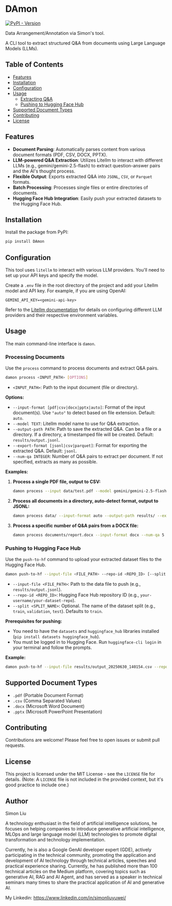 # DAmon

[![PyPI - Version](https://img.shields.io/pypi/v/DAmon/0.1.0)](https://pypi.org/project/DAmon/0.1.0/)

Data Arrangement/Annotation via Simon's tool.

A CLI tool to extract structured Q&A from documents using Large Language Models (LLMs). 

## Table of Contents

- [Features](#features)
- [Installation](#installation)
- [Configuration](#configuration)
- [Usage](#usage)
  - [Extracting Q&A](#extracting-qa)
  - [Pushing to Hugging Face Hub](#pushing-to-hugging-face-hub)
- [Supported Document Types](#supported-document-types)
- [Contributing](#contributing)
- [License](#license)

## Features

- **Document Parsing**: Automatically parses content from various document formats (PDF, CSV, DOCX, PPTX).
- **LLM-powered Q&A Extraction**: Utilizes Litellm to interact with different LLMs (e.g., gemini/gemini-2.5-flash) to extract question-answer pairs and the AI's thought process.
- **Flexible Output**: Exports extracted Q&A into `JSONL`, `CSV`, or `Parquet` formats.
- **Batch Processing**: Processes single files or entire directories of documents.
- **Hugging Face Hub Integration**: Easily push your extracted datasets to the Hugging Face Hub.

## Installation

Install the package from PyPI:

```bash
pip install DAmon
```

## Configuration

This tool uses `litellm` to interact with various LLM providers. You'll need to set up your API keys and specify the model.

Create a `.env` file in the root directory of the project and add your Litellm model and API key. For example, if you are using OpenAI:

```dotenv
GEMINI_API_KEY=<gemini-api-key>
```

Refer to the [Litellm documentation](https://litellm.ai/docs/providers) for details on configuring different LLM providers and their respective environment variables.

## Usage

The main command-line interface is `damon`.

### Processing Documents

Use the `process` command to process documents and extract Q&A pairs.

```bash
damon process <INPUT_PATH> [OPTIONS]
```

-   `<INPUT_PATH>`: Path to the input document (file or directory).

**Options:**

-   `--input-format [pdf|csv|docx|pptx|auto]`: Format of the input document(s). Use `"auto"` to detect based on file extension. Default: `auto`.
-   `--model TEXT`: Litellm model name to use for Q&A extraction. 
-   `--output-path PATH`: Path to save the extracted Q&A. Can be a file or a directory. If a directory, a timestamped file will be created. Default: `results/output.jsonl`.
-   `--export-format [jsonl|csv|parquet]`: Format for exporting the extracted Q&A. Default: `jsonl`.
-   `--num-qa INTEGER`: Number of Q&A pairs to extract per document. If not specified, extracts as many as possible.

**Examples:**

1.  **Process a single PDF file, output to CSV:**

    ```bash
    damon process --input data/test.pdf --model gemini/gemini-2.5-flash --output results/cyber_output --export csv --num-qa 5
    ```

2.  **Process all documents in a directory, auto-detect format, output to JSONL:**

    ```bash
    damon process data/ --input-format auto --output-path results/ --export-format jsonl
    ```

3.  **Process a specific number of Q&A pairs from a DOCX file:**

    ```bash
    damon process documents/report.docx --input-format docx --num-qa 5 --output-path results/report_qa.jsonl
    ```

### Pushing to Hugging Face Hub

Use the `push-to-hf` command to upload your extracted dataset files to the Hugging Face Hub.

```bash
damon push-to-hf --input-file <FILE_PATH> --repo-id <REPO_ID> [--split <SPLIT_NAME>]
```

-   `--input-file <FILE_PATH>`: Path to the data file to push (e.g., `results/output.jsonl`).
-   `--repo-id <REPO_ID>`: Hugging Face Hub repository ID (e.g., `your-username/your-dataset-repo`).
-   `--split <SPLIT_NAME>`: Optional. The name of the dataset split (e.g., `train`, `validation`, `test`). Defaults to `train`.

**Prerequisites for pushing:**

-   You need to have the `datasets` and `huggingface_hub` libraries installed (`pip install datasets huggingface_hub`).
-   You must be logged in to Hugging Face. Run `huggingface-cli login` in your terminal and follow the prompts.

**Example:**

```bash
damon push-to-hf --input-file results/output_20250630_140154.csv --repo-id your-username/my-extracted-qa-dataset --split train
```

## Supported Document Types

-   `.pdf` (Portable Document Format)
-   `.csv` (Comma Separated Values)
-   `.docx` (Microsoft Word Document)
-   `.pptx` (Microsoft PowerPoint Presentation)

## Contributing

Contributions are welcome! Please feel free to open issues or submit pull requests.

## License

This project is licensed under the MIT License - see the `LICENSE` file for details. (Note: A `LICENSE` file is not included in the provided context, but it's good practice to include one.)

## Author
Simon Liu

A technology enthusiast in the field of artificial intelligence solutions, he focuses on helping companies to introduce generative artificial intelligence, MLOps and large language model (LLM) technologies to promote digital transformation and technology implementation. ​

Currently, he is also a Google GenAI developer expert (GDE), actively participating in the technical community, promoting the application and development of AI technology through technical articles, speeches and practical experience sharing. Currently, he has published more than 100 technical articles on the Medium platform, covering topics such as generative AI, RAG and AI Agent, and has served as a speaker in technical seminars many times to share the practical application of AI and generative AI. ​

My Linkedin: https://www.linkedin.com/in/simonliuyuwei/
